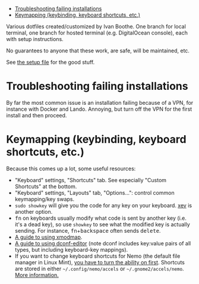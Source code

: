 <!-- The following section, from "ts" to "te", is an automatically-generated
  table of contents, updated whenever this file changes. Do not edit within
  this section. -->

<!--ts-->
   * [Troubleshooting failing installations](#troubleshooting-failing-installations)
   * [Keymapping (keybinding, keyboard shortcuts, etc.)](#keymapping-keybinding-keyboard-shortcuts-etc)

<!-- Added by: runner, at: Tue Feb  2 01:26:47 UTC 2021 -->

<!--te-->

Various dotfiles created/customized by Ivan Boothe. One branch for local
terminal, one branch for hosted terminal (e.g. DigitalOcean console), each with
setup instructions.

No guarantees to anyone that these work, are safe, will be maintained, etc.

See [the setup file](SETUP.md) for the good stuff.

# Troubleshooting failing installations

By far the most common issue is an installation failing because of a VPN, for instance with Docker and Lando. Annoying, but turn off the VPN for the first install and then proceed.

# Keymapping (keybinding, keyboard shortcuts, etc.)

Because this comes up a lot, some useful resources:

* "Keyboard" settings, "Shortcuts" tab. See especially "Custom Shortcuts" at the bottom.
* "Keyboard" settings, "Layouts" tab, "Options...": control common keymapping/key swaps.
* `sudo showkey` will give you the code for any key on your keyboard. [xev](https://askubuntu.com/questions/466646/how-to-get-the-name-of-the-key-combination-keybind-key-for-the-openbox-confi/466660#466660) is another option.
* <kbd>fn</kbd> on keyboards usually modify what code is sent by another key (i.e. it's a dead key), so use `showkey` to see what the modified key is actually sending. For instance, <kbd>fn</kbd>+<kbd>backspace</kbd> often sends <kbd>delete</kbd>.
* [A guide to using xmodmap](https://blacketernal.wordpress.com/set-up-key-mappings-with-xmodmap/).
* [A guide to using dconf-editor](https://www.linux.org/threads/dconf-explained.11316/) (note dconf includes key:value pairs of all types, but including keyboard-key mappings).
* If you want to change keyboard shortcuts for Nemo (the default file manager in Linux Mint), [you have to turn the ability on first](https://wiki.archlinux.org/index.php/Nemo#Set_keyboard_shortcut_for_%22Open_in_terminal%22). Shortcuts are stored in either `~/.config/nemo/accels` or `~/.gnome2/accels/nemo`. [More information.](https://forums.linuxmint.com/viewtopic.php?p=1696073#p1696073)